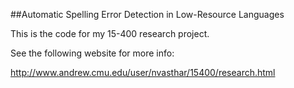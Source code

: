 
##Automatic Spelling Error Detection in Low-Resource Languages

This is the code for my 15-400 research project.

See the following website for more info:

http://www.andrew.cmu.edu/user/nvasthar/15400/research.html
